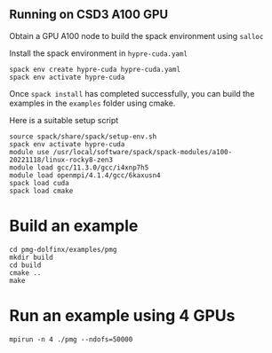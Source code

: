 ## Running on CSD3 A100 GPU

Obtain a GPU A100 node to build the spack environment using `salloc`

Install the spack environment in `hypre-cuda.yaml`

```
spack env create hypre-cuda hypre-cuda.yaml
spack env activate hypre-cuda
```

Once `spack install` has completed successfully, you can build the examples in the `examples` folder using cmake.

Here is a suitable setup script
```
source spack/share/spack/setup-env.sh
spack env activate hypre-cuda
module use /usr/local/software/spack/spack-modules/a100-20221118/linux-rocky8-zen3
module load gcc/11.3.0/gcc/i4xnp7h5
module load openmpi/4.1.4/gcc/6kaxusn4
spack load cuda
spack load cmake
```

# Build an example
```
cd pmg-dolfinx/examples/pmg
mkdir build
cd build
cmake ..
make
```

# Run an example using 4 GPUs
```
mpirun -n 4 ./pmg --ndofs=50000
```
